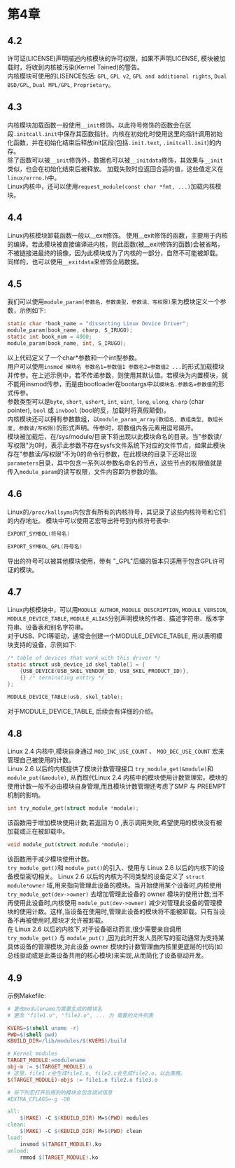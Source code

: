 # 第4章
## 4.2
许可证(LICENSE)声明描述内核模块的许可权限，如果不声明LICENSE, 模块被加载时，将收到内核被污染(Kernel Tained)的警告。   
内核模块可使用的LISENCE包括: `GPL`, `GPL v2`, `GPL and additional rights`, `Dual BSD/GPL`, `Dual MPL/GPL`, `Proprietary`。
  
## 4.3
内核模块加载函数一般使用`__init`修饰。以此符号修饰的函数会在区段`.initcall.init`中保存其函数指针。内核在初始化时使用这里的指针调用初始化函数，并在初始化结束后释放init区段(包括`.init.text`, `.initcall.init`)的内存。   
除了函数可以被`__init`修饰外，数据也可以被`__initdata`修饰，其效果与`__init`类似，也会在初始化结束后被释放。
加载失败时应返回合适的值，这些值定义在`linux/errno.h`中。  
Linux内核中，还可以使用`request_module(const char *fmt, ...)`加载内核模块。

## 4.4
Linux内核模块卸载函数一般以__exit修饰。
使用__exit修饰的函数，主要用于内核的编译。若此模块被直接编译进内核，则此函数(被__exit修饰的函数)会被省略，不被链接进最终的镜像，因为此模块成为了内核的一部分，自然不可能被卸载。
同样的，也可以使用`__exitdata`来修饰全局数据。

## 4.5
我们可以使用`module_param(参数名，参数类型，参数读、写权限)`来为模块定义一个参数，示例如下:
``` c
static char *book_name = "dissecting Linux Device Driver";
module_param(book_name, charp, S_IRUGO);
static int book_num = 4000;
module_param(book_name, int, S_IRUGO);
```
以上代码定义了一个char*参数和一个int型参数。   
用户可以使用`insmod 模块名 参数名1=参数值1 参数名2=参数值2 ...`的形式加载模块并传参。在上述示例中，若不传递参数，则使用其默认值。若模块为内置模块，就不能用insmod传参，而是由bootloader在bootargs中以`模块名.参数名=参数值`的形式传参。   
参数类型可以是`byte`, `short`, `ushort`, `int`, `uint`, `long`, `ulong`, `charp` (char pointer), `bool` 或 `invbool` (bool的反，加载时将真假颠倒)。   
内核模块还可以拥有参数数组，以`module_param_array(数组名, 数组类型, 数组长度, 参数读/写权限)`的形式声明。传参时，将数组内各元素用逗号隔开。   
模块被加载后，在/sys/module/目录下将出现以此模块命名的目录。当"参数读/写权限"为0时，表示此参数不存在sysfs文件系统下对应的文件节点，如果此模块存在"参数读/写权限"不为0的命令行参数，在此模块的目录下还将出现`parameters`目录，其中包含一系列以参数名命名的节点，这些节点的权限值就是传入`module_param`的读写权限，文件内容即为参数的值。
   
## 4.6
Linux的`/proc/kallsyms`内包含有所有的内核符号，其记录了这些内核符号和它们的内存地址。
模块中可以使用乤宏导出符号到内核符号表中:
``` c
EXPORT_SYMBOL(符号名)
```
``` c
EXPORT_SYMBOL_GPL(符号名)
```
导出的符号可以被其他模块使用，带有 "_GPL"后缀的版本只适用于包含GPL许可证的模块。   
   
## 4.7
Linux内核模块中，可以用`MODULE_AUTHOR`, `MODULE_DESCRIPTION`, `MODULE_VERSION`, `MODULE_DEVICE_TABLE`, `MODULE_ALIAS`分别声明模块的作者、描述字符串、版本字符串、设备表和别名字符串。   
对于USB、PCI等驱动，通常会创建一个MODULE_DEVICE_TABLE, 用以表明模块支持的设备，示例如下:
``` c
/* table of devices that work with this driver */
static struct usb_device_id skel_table[] = {
    {USB_DEVICE(USB_SKEL_VENDOR_ID, USB_SKEL_PRODUCT_ID)},
    {} /* terminating enttry */
};

MODULE_DEVICE_TABLE(usb, skel_table);
```
对于MODULE_DEVICE_TABLE, 后续会有详细的介绍。   
   
## 4.8
Linux 2.4 内核中,模块自身通过 `MOD_INC_USE_COUNT` 、 `MOD_DEC_USE_COUNT` 宏来管理自己被使用的计数。   
Linux 2.6 以后的内核提供了模块计数管理接口 `try_module_get(&module)`和 `module_put(&module)`, 从而取代Linux 2.4 内核中的模块使用计数管理宏。模块的使用计数一般不必由模块自身管理,而且模块计数管理还考虑了SMP 与 PREEMPT 机制的影响。   
``` c
int try_module_get(struct module *module);
```
该函数用于增加模块使用计数;若返回为 0 ,表示调用失败,希望使用的模块没有被加载或正在被卸载中。   
``` c
void module_put(struct module *module);
```
该函数用于减少模块使用计数。   
`try_module_get()`和 `module_put()`的引入、使用与 Linux 2.6 以后的内核下的设备模型密切相关。 Linux 2.6 以后的内核为不同类型的设备定义了 `struct module*owner` 域,用来指向管理此设备的模块。当开始使用某个设备时,内核使用 `try_module_get(dev->owner)` 去增加管理此设备的 owner 模块的使用计数;当不再使用此设备时,内核使用 `module_put(dev->owner)` 减少对管理此设备的管理模块的使用计数。这样,当设备在使用时,管理此设备的模块将不能被卸载。只有当设备不再被使用时,模块才允许被卸载。    
在 Linux 2.6 以后的内核下,对于设备驱动而言,很少需要亲自调用 `try_module_get()` 与 `module_put()` ,因为此时开发人员所写的驱动通常为支持某具体设备的管理模块,对此设备 owner 模块的计数管理由内核里更底层的代码(如总线驱动或是此类设备共用的核心模块)来实现,从而简化了设备驱动开发。   
   
## 4.9
示例Makefile:
``` makefile
# 更改modulename为需要生成的模块名
# 更改 "file1.o", "file2.o", ... 为 需要的文件列表

KVERS=$(shell uname -r)
PWD=$(shell pwd)
KBUILD_DIR=/lib/modules/$(KVERS)/build

# Kernel modules
TARGET_MODULE:=modulename
obj-m := $(TARGET_MODULE).o
# 这里，file1.c会生成file1.o, file2.c会生成file2.o，以此类推。
$(TARGET_MODULE)-objs := file1.o file2.o file3.o

# 将下列宏打开后得到的模块会包含调试信息
#EXTRA_CFLAGS=-g -O0

all:
    $(MAKE) -C $(KBUILD_DIR) M=$(PWD) modules
clean: 
    $(MAKE) -C $(KBUILD_DIR) M=$(PWD) clean
load:
    insmod $(TARGET_MODULE).ko
unload:
    rmmod $(TARGET_MODULE).ko
```
   
